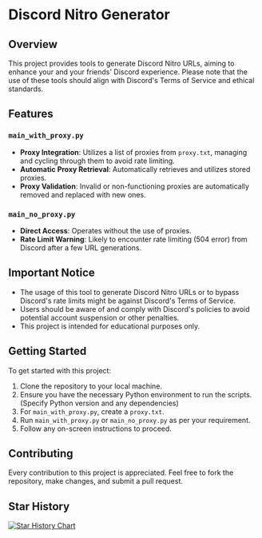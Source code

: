 # Discord Nitro Generator

## Overview
This project provides tools to generate Discord Nitro URLs, aiming to enhance your and your friends' Discord experience. Please note that the use of these tools should align with Discord's Terms of Service and ethical standards.

## Features

### `main_with_proxy.py`
- **Proxy Integration**: Utilizes a list of proxies from `proxy.txt`, managing and cycling through them to avoid rate limiting.
- **Automatic Proxy Retrieval**: Automatically retrieves and utilizes stored proxies.
- **Proxy Validation**: Invalid or non-functioning proxies are automatically removed and replaced with new ones.

### `main_no_proxy.py`
- **Direct Access**: Operates without the use of proxies.
- **Rate Limit Warning**: Likely to encounter rate limiting (504 error) from Discord after a few URL generations.

## Important Notice
- The usage of this tool to generate Discord Nitro URLs or to bypass Discord's rate limits might be against Discord's Terms of Service.
- Users should be aware of and comply with Discord's policies to avoid potential account suspension or other penalties.
- This project is intended for educational purposes only.

## Getting Started
To get started with this project:
1. Clone the repository to your local machine.
2. Ensure you have the necessary Python environment to run the scripts. (Specify Python version and any dependencies)
3. For `main_with_proxy.py`, create a `proxy.txt`.
4. Run `main_with_proxy.py` or `main_no_proxy.py` as per your requirement.
5. Follow any on-screen instructions to proceed.

## Contributing
Every contribution to this project is appreciated. Feel free to fork the repository, make changes, and submit a pull request.

## Star History

[![Star History Chart](https://api.star-history.com/svg?repos=flaryx32/DiscordNitroGenerator&type=Date)](https://star-history.com/#flaryx32/DiscordNitroGenerator&Date)
